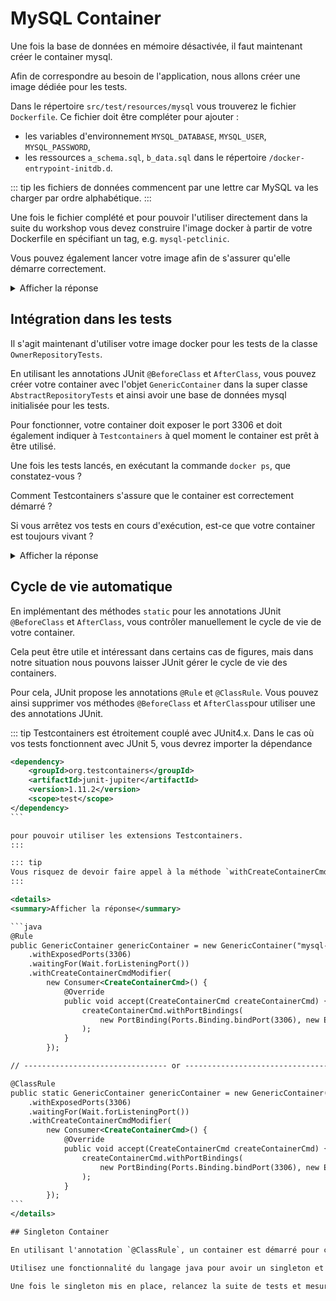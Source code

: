# MySQL Container

Une fois la base de données en mémoire désactivée, il faut maintenant créer le container mysql.

Afin de correspondre au besoin de l'application, nous allons créer une image dédiée pour les tests.

Dans le répertoire `src/test/resources/mysql` vous trouverez le fichier `Dockerfile`. Ce fichier doit être compléter pour ajouter :
 - les variables d'environnement `MYSQL_DATABASE`, `MYSQL_USER`, `MYSQL_PASSWORD`,
 - les ressources `a_schema.sql`, `b_data.sql` dans le répertoire `/docker-entrypoint-initdb.d`.

::: tip
les fichiers de données commencent par une lettre car MySQL va les charger par ordre alphabétique.
:::

Une fois le fichier complété et pour pouvoir l'utiliser directement dans la suite du workshop vous devez construire l'image docker 
à partir de votre Dockerfile en spécifiant un tag, e.g. `mysql-petclinic`.

Vous pouvez également lancer votre image afin de s'assurer qu'elle démarre correctement.

<details>
<summary>Afficher la réponse</summary>

```properties
FROM mysql:5.7.8

ENV MYSQL_ROOT_PASSWORD root_password
ENV MYSQL_DATABASE petclinic
ENV MYSQL_USER petclinic
ENV MYSQL_PASSWORD petclinic

ADD a_schema.sql /docker-entrypoint-initdb.d
ADD b_data.sql /docker-entrypoint-initdb.d
```
</details>

## Intégration dans les tests

Il s'agit maintenant d'utiliser votre image docker pour les tests de la classe `OwnerRepositoryTests`. 

En utilisant les annotations JUnit `@BeforeClass` et `AfterClass`, vous pouvez créer votre container avec l'objet `GenericContainer` dans la super classe `AbstractRepositoryTests`
et ainsi avoir une base de données mysql initialisée pour les tests.

Pour fonctionner, votre container doit exposer le port 3306 et doit également indiquer à `Testcontainers` à quel moment le container est prêt à être utilisé.


Une fois les tests lancés, en exécutant la commande `docker ps`, que constatez-vous ?

Comment Testcontainers s'assure que le container est correctement démarré ?

Si vous arrêtez vos tests en cours d'exécution, est-ce que votre container est toujours vivant ?
 
<details>
<summary>Afficher la réponse</summary>
 
```java
private static GenericContainer genericContainer;

@BeforeClass
public static void setUp() {
    genericContainer = new GenericContainer("mysql-petclinic");
    genericContainer.setExposedPorts(Lists.newArrayList(3306));
    genericContainer.setPortBindings(Lists.newArrayList("3306:3306"));
    genericContainer.waitingFor(Wait.forListeningPort());

    genericContainer.start();
}

@AfterClass
public static void tearDown() throws Exception {
    if(genericContainer != null) {
        genericContainer.stop();
    }
}
``` 
</details>

## Cycle de vie automatique

En implémentant des méthodes `static` pour les annotations JUnit `@BeforeClass` et `AfterClass`, vous contrôler manuellement le cycle de vie de votre container.

Cela peut être utile et intéressant dans certains cas de figures, mais dans notre situation nous pouvons laisser JUnit gérer le cycle de vie des containers.

Pour cela, JUnit propose les annotations `@Rule` et `@ClassRule`. Vous pouvez ainsi supprimer vos méthodes `@BeforeClass` et `AfterClass`pour utiliser une des annotations JUnit.

::: tip
Testcontainers est étroitement couplé avec JUnit4.x. Dans le cas où vos tests fonctionnent avec JUnit 5, vous devrez importer la dépendance

``````xml
<dependency>
    <groupId>org.testcontainers</groupId>
    <artifactId>junit-jupiter</artifactId>
    <version>1.11.2</version>
    <scope>test</scope>
</dependency>
```

pour pouvoir utiliser les extensions Testcontainers.
:::

::: tip
Vous risquez de devoir faire appel à la méthode `withCreateContainerCmdModifier` qui permet de modifier les paramètres de création du container.
:::

<details>
<summary>Afficher la réponse</summary>

```java
@Rule
public GenericContainer genericContainer = new GenericContainer("mysql-petclinic")
    .withExposedPorts(3306)
    .waitingFor(Wait.forListeningPort())
    .withCreateContainerCmdModifier(
        new Consumer<CreateContainerCmd>() {
            @Override
            public void accept(CreateContainerCmd createContainerCmd) {
                createContainerCmd.withPortBindings(
                    new PortBinding(Ports.Binding.bindPort(3306), new ExposedPort(3306))
                );
            }
        });

// -------------------------------- or -------------------------------- //

@ClassRule
public static GenericContainer genericContainer = new GenericContainer("mysql-petclinic")
    .withExposedPorts(3306)
    .waitingFor(Wait.forListeningPort())
    .withCreateContainerCmdModifier(
        new Consumer<CreateContainerCmd>() {
            @Override
            public void accept(CreateContainerCmd createContainerCmd) {
                createContainerCmd.withPortBindings(
                    new PortBinding(Ports.Binding.bindPort(3306), new ExposedPort(3306))
                );
            }
        });
```
</details>

## Singleton Container

En utilisant l'annotation `@ClassRule`, un container est démarré pour chacune des classes de tests. Ce n'est pas vraiment optimal et il est possible de faire en sorte que le container ne soit démarré qu'une fois pour l'ensemble de la suite de tests.

Utilisez une fonctionnalité du langage java pour avoir un singleton et donc qu'une seule instance. 

Une fois le singleton mis en place, relancez la suite de tests et mesurez le temps d'exécution. Que constatez-vous ?

